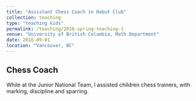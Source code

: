 ```yaml
---
title: "Assistant Chess Coach in Debut Club"
collection: teaching
type: "teaching kids"
permalink: /teaching/2016-spring-teaching-1
venue: "University of British Columbia, Math Department"
date: 2016-09-01
location: "Vancouver, BC"
---
```



Chess Coach
---

While at the Junior National Team, I assisted children chess trainers, with marking, discipline and sparring.
